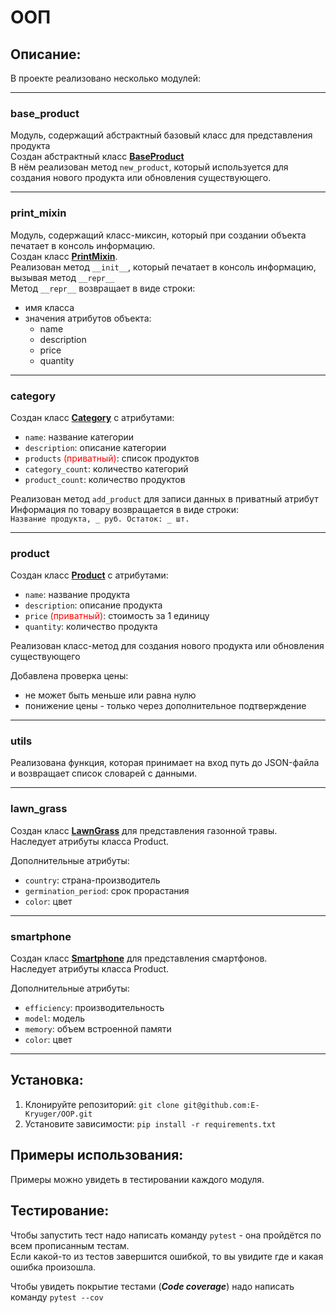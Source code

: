 # ООП

## Описание:
В проекте реализовано несколько модулей:

---
### base_product
Модуль, содержащий абстрактный базовый класс для представления продукта\
Создан абстрактный класс <u>**BaseProduct**</u>\
В нём реализован метод `new_product`, который используется для создания нового продукта или обновления существующего.

---
### print_mixin
Модуль, содержащий класс-миксин, который при создании объекта печатает в консоль информацию.\
Создан класс <u>**PrintMixin**</u>.\
Реализован метод `__init__`, который печатает в консоль информацию, вызывая метод `__repr__`\
Метод `__repr__` возвращает в виде строки:
- имя класса
- значения атрибутов объекта:
    - name
    - description
    - price
    - quantity

---
### category

Создан класс <u>**Category**</u> с атрибутами:
- `name`: название категории
- `description`: описание категории
- `products` <span style="color:red">(приватный)</span>: список продуктов
- `category_count`: количество категорий
- `product_count`: количество продуктов

Реализован метод `add_product` для записи данных в приватный атрибут\
Информация по товару возвращается в виде строки:\
`Название продукта, _ руб. Остаток: _ шт.`

---
### product

Создан класс <u>**Product**</u> с атрибутами:
- `name`: название продукта
- `description`: описание продукта
- `price` <span style="color:red">(приватный)</span>: стоимость за 1 единицу
- `quantity`: количество продукта

Реализован класс-метод для создания нового продукта или обновления существующего

Добавлена проверка цены:
- не может быть меньше или равна нулю
- понижение цены - только через дополнительное подтверждение

---

### utils

Реализована функция, которая принимает на вход путь до JSON-файла и возвращает список словарей с данными.

---
### lawn_grass

Создан класс <u>**LawnGrass**</u> для представления газонной травы.\
Наследует атрибуты класса Product.

Дополнительные атрибуты:
- `country`: страна-производитель
- `germination_period`: срок прорастания
- `color`: цвет

---

### smartphone

Создан класс <u>**Smartphone**</u> для представления смартфонов.\
Наследует атрибуты класса Product.

Дополнительные атрибуты:

- `efficiency`: производительность
- `model`: модель
- `memory`: объем встроенной памяти 
- `color`: цвет

---

## Установка:

1. Клонируйте репозиторий:
```git clone git@github.com:E-Kryuger/OOP.git```
2. Установите зависимости:
```pip install -r requirements.txt```

## Примеры использования:

Примеры можно увидеть в тестировании каждого модуля.

## Тестирование:

Чтобы запустить тест надо написать команду `pytest` - она пройдётся по всем прописанным тестам.\
Если какой-то из тестов завершится ошибкой, то вы увидите где и какая ошибка произошла.

Чтобы увидеть покрытие тестами (***Code coverage***) надо написать команду `pytest --cov`

